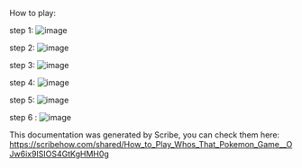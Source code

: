 How to play:

step 1: ![image](https://user-images.githubusercontent.com/95306492/224124929-f2d3bfa4-148a-4f89-8301-031d097ecdd1.png)

step 2: ![image](https://user-images.githubusercontent.com/95306492/224125003-743d0c0e-be97-4081-8a9b-16c59e4dadf6.png)

step 3: ![image](https://user-images.githubusercontent.com/95306492/224125101-d1cf8c92-7b00-45da-a704-086d6ecabffe.png)

step 4: ![image](https://user-images.githubusercontent.com/95306492/224125297-84f3fc24-2813-4ab5-b011-fd1507b9c27f.png)

step 5: ![image](https://user-images.githubusercontent.com/95306492/224125411-6ddeb261-9a5c-47cd-af2b-c143714a0830.png)

step 6 : ![image](https://user-images.githubusercontent.com/95306492/224125512-c6a1e6df-a8ff-44c3-96dd-f5d6785ebe3b.png)


This documentation was generated by Scribe, you can check them here: https://scribehow.com/shared/How_to_Play_Whos_That_Pokemon_Game__OJw6ix9ISIOS4GtKgHMH0g
